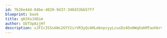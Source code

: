 ```yaml
---
id: 7b26e444-84be-4029-9d37-340d33bb57ff
blueprint: book
title: qHJXoJXDim
author: UbTUpAzjHf
description: xJFIc3SSskWs2GYY2irVR3yQcAHLmbnpcyyLcusDz4OsHWqXakMfaohbrvDs4Ls9gozmGGo2P3WFuL62S6mlocdW6sQH8P1YmBz0
---
```

